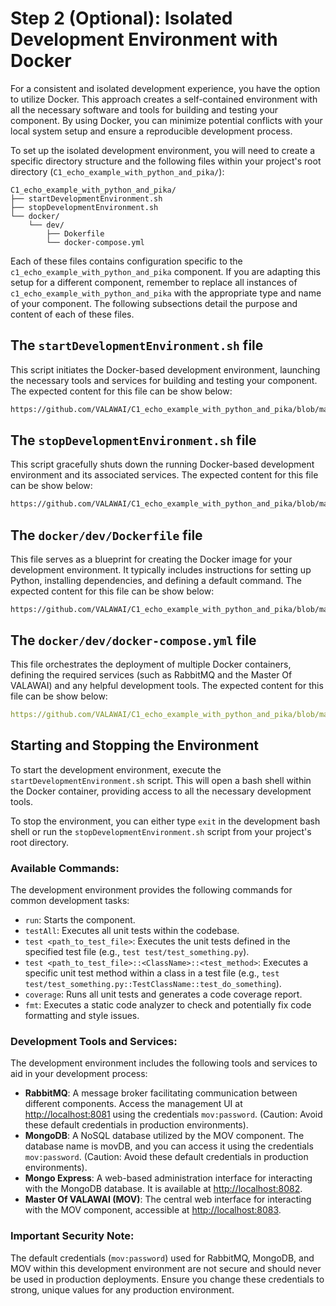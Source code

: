 # Step 2 (Optional): Isolated Development Environment with Docker

For a consistent and isolated development experience, you have the option 
to utilize Docker. This approach creates a self-contained environment with all 
the necessary software and tools for building and testing your component. By using Docker, 
you can minimize potential conflicts with your local system setup and ensure 
a reproducible development process.

To set up the isolated development environment, you will need to create 
a specific directory structure and the following files within your project's 
root directory (`C1_echo_example_with_python_and_pika/`):

```
C1_echo_example_with_python_and_pika/
├── startDevelopmentEnvironment.sh
├── stopDevelopmentEnvironment.sh
└── docker/
    └── dev/
        ├── Dokerfile
        └── docker-compose.yml
```


Each of these files contains configuration specific to 
the `c1_echo_example_with_python_and_pika` component. If you are adapting this setup for 
a different component, remember to replace all instances of `c1_echo_example_with_python_and_pika`
with the appropriate type and name of your component. The following subsections detail 
the purpose and content of each of these files.


## The `startDevelopmentEnvironment.sh` file

This script initiates the Docker-based development environment, launching the necessary 
tools and services for building and testing your component. The expected content 
for this file can be show below:

```bash reference
https://github.com/VALAWAI/C1_echo_example_with_python_and_pika/blob/main/startDevelopmentEnvironment.sh
```


## The `stopDevelopmentEnvironment.sh` file

This script gracefully shuts down the running Docker-based development environment 
and its associated services. The expected content for this file can be show below:

```bash reference
https://github.com/VALAWAI/C1_echo_example_with_python_and_pika/blob/main/stopDevelopmentEnvironment.sh
```

## The `docker/dev/Dockerfile` file

This file serves as a blueprint for creating the Docker image for your development 
environment. It typically includes instructions for setting up Python, installing 
dependencies, and defining a default command. The expected content for this file 
can be show below:

```docker reference
https://github.com/VALAWAI/C1_echo_example_with_python_and_pika/blob/main/docker/dev/Dockerfile
```
 
## The `docker/dev/docker-compose.yml` file

This file orchestrates the deployment of multiple Docker containers, defining 
the required services (such as RabbitMQ and the Master Of VALAWAI) and any helpful 
development tools. The expected content for this file can be show below:

```yaml reference
https://github.com/VALAWAI/C1_echo_example_with_python_and_pika/blob/main/docker/dev/docker-compose.yml
```

## Starting and Stopping the Environment

To start the development environment, execute the `startDevelopmentEnvironment.sh` script. 
This will open a bash shell within the Docker container, providing access to all 
the necessary development tools.

To stop the environment, you can either type `exit` in the development bash shell or 
run the `stopDevelopmentEnvironment.sh` script from your project's root directory.

### Available Commands:

The development environment provides the following commands for common development tasks:

- `run`: Starts the component.
- `testAll`: Executes all unit tests within the codebase.
- `test <path_to_test_file>`: Executes the unit tests defined in the specified test 
file (e.g., `test test/test_something.py`).
- `test <path_to_test_file>::<ClassName>::<test_method>`: Executes a specific unit test method within 
a class in a test file (e.g., `test test/test_something.py::TestClassName::test_do_something`).
- `coverage`: Runs all unit tests and generates a code coverage report.
- `fmt`: Executes a static code analyzer to check and potentially fix code formatting
 and style issues.


### Development Tools and Services:

The development environment includes the following tools and services to aid in your
development process:

 - **RabbitMQ**: A message broker facilitating communication between different components.
  Access the management UI at [http://localhost:8081](http://localhost:8081) using 
  the credentials `mov:password`. (Caution: Avoid these default credentials in production 
  environments).
 - **MongoDB**: A NoSQL database utilized by the MOV component. The database name is movDB, 
 and you can access it using the credentials `mov:password`. (Caution: Avoid these default 
 credentials in production environments). 
 - **Mongo Express**: A web-based administration interface for interacting with the MongoDB 
 database. It is available at [http://localhost:8082](http://localhost:8082).
 - **Master Of VALAWAI (MOV)**: The central web interface for interacting with the MOV 
 component, accessible at [http://localhost:8083](http://localhost:8083).

### Important Security Note:

The default credentials (`mov:password`) used for RabbitMQ, MongoDB, and MOV within this 
development environment are not secure and should never be used in production deployments. 
Ensure you change these credentials to strong, unique values for any production environment.

